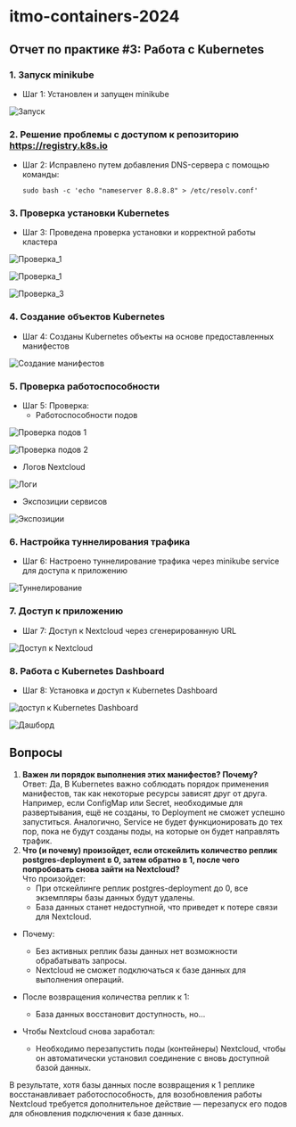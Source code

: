 # itmo-containers-2024
## Отчет по практике #3: Работа с Kubernetes

### 1. Запуск minikube
- Шаг 1: Установлен и запущен minikube

![Запуск](screens\2.jpg?raw=true)

### 2. Решение проблемы с доступом к репозиторию https://registry.k8s.io

- Шаг 2: Исправлено путем добавления DNS-сервера с помощью команды:
  ```
  sudo bash -c 'echo "nameserver 8.8.8.8" > /etc/resolv.conf'
  ```

### 3. Проверка установки Kubernetes
- Шаг 3: Проведена проверка установки и корректной работы кластера

![Проверка_1](screens\3.jpg?raw=true)

![Проверка_1](screens\4.jpg?raw=true)

![Проверка_3](screens\5.jpg?raw=true)

### 4. Создание объектов Kubernetes
- Шаг 4: Созданы Kubernetes объекты на основе предоставленных манифестов

![Создание манифестов](screens\6.jpg?raw=true)

### 5. Проверка работоспособности
- Шаг 5: Проверка:
  - Работоспособности подов

![Проверка подов 1](screens\10.jpg?raw=true)

![Проверка подов 2](screens\11.jpg?raw=true)

  - Логов Nextcloud

![Логи](screens\7.jpg?raw=true)

  - Экспозиции сервисов

![Экспозиции](screens\8.jpg?raw=true)

### 6. Настройка туннелирования трафика
- Шаг 6: Настроено туннелирование трафика через minikube service для доступа к приложению

![Туннелирование](screens\12.jpg?raw=true)

### 7. Доступ к приложению
- Шаг 7: Доступ к Nextcloud через сгенерированную URL

![Доступ к Nextcloud](screens\13.jpg?raw=true)

### 8. Работа с Kubernetes Dashboard
- Шаг 8: Установка и доступ к Kubernetes Dashboard

![доступ к Kubernetes Dashboard](screens\13.jpg?raw=true)

![Дашборд](screens\9.jpg?raw=true)

## Вопросы
1.  **Важен ли порядок выполнения этих манифестов? Почему?**        
    Ответ: Да, В Kubernetes важно соблюдать порядок применения манифестов, так как некоторые ресурсы зависят друг от друга. Например, если ConfigMap или Secret, необходимые для развертывания, ещё не созданы, то Deployment не сможет успешно запуститься. Аналогично, Service не будет функционировать до тех пор, пока не будут созданы поды, на которые он будет направлять трафик.
2.  **Что (и почему) произойдет, если отскейлить количество реплик postgres-deployment в 0, затем обратно в 1, после чего попробовать снова зайти на Nextcloud?**   
    Что произойдет:
     - При отскейлинге реплик postgres-deployment до 0, все экземпляры базы данных будут удалены.
     - База данных станет недоступной, что приведет к потере связи для Nextcloud.
    
   - Почему:
     - Без активных реплик базы данных нет возможности обрабатывать запросы.
     - Nextcloud не сможет подключаться к базе данных для выполнения операций.

   - После возвращения количества реплик к 1:
     - База данных восстановит доступность, но...
    
   - Чтобы Nextcloud снова заработал:
     - Необходимо перезапустить поды (контейнеры) Nextcloud, чтобы он автоматически установил соединение с вновь доступной базой данных.

   В результате, хотя базы данных после возвращения к 1 реплике восстанавливает работоспособность, для возобновления работы Nextcloud требуется дополнительное действие — перезапуск его подов для обновления подключения к базе данных.